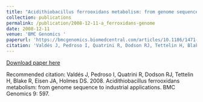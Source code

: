 ```yaml
---
title: "Acidithiobacillus ferrooxidans metabolism: from genome sequence to industrial applications "
collection: publications
permalink: /publication/2008-12-11-a_ferroxidans-genome
date: 2008-12-11
venue: 'BMC Genomics '
paperurl: 'https://bmcgenomics.biomedcentral.com/articles/10.1186/1471-2164-9-597'
citation: 'Valdés J, Pedroso I, Quatrini R, Dodson RJ, Tettelin H, Blake R, Eisen JA, Holmes DS. 2008. Acidithiobacillus ferrooxidans metabolism: from genome sequence to industrial applications. BMC Genomics 9: 597. '
---
```


<a href='https://bmcgenomics.biomedcentral.com/articles/10.1186/1471-2164-9-597'>Download paper here</a>

Recommended citation: Valdés J, Pedroso I, Quatrini R, Dodson RJ, Tettelin H, Blake R, Eisen JA, Holmes DS. 2008. Acidithiobacillus ferrooxidans metabolism: from genome sequence to industrial applications. BMC Genomics 9: 597. 